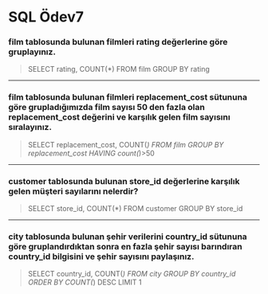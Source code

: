 # SQL Ödev7

### film tablosunda bulunan filmleri rating değerlerine göre gruplayınız.

> SELECT rating, COUNT(*) FROM film GROUP BY rating

---

### film tablosunda bulunan filmleri replacement_cost sütununa göre grupladığımızda film sayısı 50 den fazla olan replacement_cost değerini ve karşılık gelen film sayısını sıralayınız.

> SELECT replacement_cost, COUNT(*) FROM film GROUP BY replacement_cost HAVING count(*)>50

---

### customer tablosunda bulunan store_id değerlerine karşılık gelen müşteri sayılarını nelerdir?

> SELECT store_id, COUNT(*) FROM customer GROUP BY store_id

---

### city tablosunda bulunan şehir verilerini country_id sütununa göre gruplandırdıktan sonra en fazla şehir sayısı barındıran country_id bilgisini ve şehir sayısını paylaşınız.

> SELECT country_id, COUNT(*) FROM city GROUP BY country_id ORDER BY COUNT(*) DESC LIMIT 1

